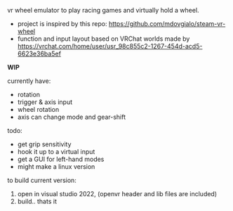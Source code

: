 vr wheel emulator to play racing games and virtually hold a wheel.

- project is inspired by this repo: https://github.com/mdovgialo/steam-vr-wheel
- function and input layout based on VRChat worlds made by https://vrchat.com/home/user/usr_98c855c2-1267-454d-acd5-6623e36ba5ef

**WIP**

currently have:
 - rotation
 - trigger & axis input
 - wheel rotation
 - axis can change mode and gear-shift

todo:
 - get grip sensitivity
 - hook it up to a virtual input
 - get a GUI for left-hand modes
 - might make a linux version

to build current version:
1. open in visual studio 2022, (openvr header and lib files are included)
2. build.. thats it
